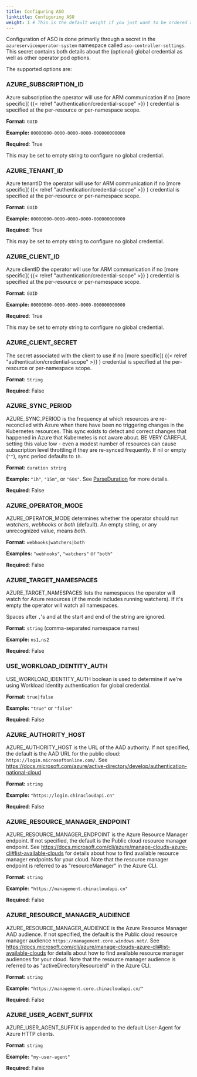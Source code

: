 ```yaml
---
title: Configuring ASO
linktitle: Configuring ASO
weight: 1 # This is the default weight if you just want to be ordered alphabetically
---
```


Configuration of ASO is done primarily through a secret in the `azureserviceoperator-system` 
namespace called `aso-controller-settings`. This secret contains both details about the (optional) global credential
as well as other operator pod options. 

The supported options are:


### AZURE_SUBSCRIPTION_ID

Azure subscription the operator will use for ARM communication if 
no [more specific]( {{< relref "authentication/credential-scope" >}} )
credential is specified at the per-resource or per-namespace scope.

**Format:** `GUID`

**Example:** `00000000-0000-0000-0000-000000000000`

**Required**: True

This may be set to empty string to configure no global credential.

### AZURE_TENANT_ID

Azure tenantID the operator will use for ARM communication if
no [more specific]( {{< relref "authentication/credential-scope" >}} )
credential is specified at the per-resource or per-namespace scope.

**Format:** `GUID`

**Example:** `00000000-0000-0000-0000-000000000000`

**Required**: True

This may be set to empty string to configure no global credential.

### AZURE_CLIENT_ID

Azure clientID the operator will use for ARM communication if
no [more specific]( {{< relref "authentication/credential-scope" >}} )
credential is specified at the per-resource or per-namespace scope.

**Format:** `GUID`

**Example:** `00000000-0000-0000-0000-000000000000`

**Required**: True

This may be set to empty string to configure no global credential.

### AZURE_CLIENT_SECRET

The secret associated with the client to use if
no [more specific]( {{< relref "authentication/credential-scope" >}} )
credential is specified at the per-resource or per-namespace scope.

**Format:** `String`

**Required**: False

### AZURE_SYNC_PERIOD

AZURE_SYNC_PERIOD is the frequency at which resources are re-reconciled with Azure when
there have been no triggering changes in the Kubernetes resources.
This sync exists to detect and correct changes that happened in Azure that Kubernetes is not aware about.
BE VERY CAREFUL setting this value low - even a modest number of resources can cause
subscription level throttling if they are re-synced frequently. If nil or empty (`""`), sync period defaults to `1h`.

**Format:** `duration string`

**Example:** `"1h"`, `"15m"`, or `"60s"`. See [ParseDuration](https://pkg.go.dev/time#ParseDuration) for more details.

**Required**: False

### AZURE_OPERATOR_MODE

AZURE_OPERATOR_MODE determines whether the operator should run _watchers_, _webhooks_ or _both_ (default). An empty string, or any unrecognized value, means _both_.

**Format:** `webhooks|watchers|both`

**Examples:** `"webhooks"`, `"watchers"` or `"both"`

**Required**: False

### AZURE_TARGET_NAMESPACES

AZURE_TARGET_NAMESPACES lists the namespaces the operator will watch for Azure resources (if the mode includes running watchers). 
If it's empty the operator will watch all namespaces.

Spaces after `,`'s and at the start and end of the string are ignored.

**Format:** `string` (comma-separated namespace names)

**Example:** `ns1,ns2`

**Required**: False

### USE_WORKLOAD_IDENTITY_AUTH

USE_WORKLOAD_IDENTITY_AUTH boolean is used to determine if we're using Workload Identity authentication for global credential.

**Format:** `true|false`

**Example:** `"true"` or `"false"`

**Required**: False

### AZURE_AUTHORITY_HOST

AZURE_AUTHORITY_HOST is the URL of the AAD authority. If not specified, the default is the AAD URL for the public cloud: `https://login.microsoftonline.com/`. 
See https://docs.microsoft.com/azure/active-directory/develop/authentication-national-cloud

**Format:** `string`

**Example:** `"https://login.chinacloudapi.cn"`

**Required**: False

### AZURE_RESOURCE_MANAGER_ENDPOINT

AZURE_RESOURCE_MANAGER_ENDPOINT is the Azure Resource Manager endpoint. If not specified, the default is the Public cloud resource manager endpoint.
See https://docs.microsoft.com/cli/azure/manage-clouds-azure-cli#list-available-clouds for details about how to find available resource manager endpoints for your cloud. 
Note that the resource manager endpoint is referred to as "resourceManager" in the Azure CLI.

**Format:** `string`

**Example:** `"https://management.chinacloudapi.cn"`

**Required**: False

### AZURE_RESOURCE_MANAGER_AUDIENCE

AZURE_RESOURCE_MANAGER_AUDIENCE is the Azure Resource Manager AAD audience. If not specified, the default is the Public cloud resource manager audience `https://management.core.windows.net/`.
See https://docs.microsoft.com/cli/azure/manage-clouds-azure-cli#list-available-clouds for details about how to find available resource manager audiences for your cloud. 
Note that the resource manager audience is referred to as "activeDirectoryResourceId" in the Azure CLI.

**Format:** `string`

**Example:** `"https://management.core.chinacloudapi.cn/"`

**Required**: False

### AZURE_USER_AGENT_SUFFIX

AZURE_USER_AGENT_SUFFIX is appended to the default User-Agent for Azure HTTP clients.

**Format:** `string`

**Example:** `"my-user-agent"`

**Required**: False

